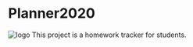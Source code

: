 # Planner2020

![logo](https://github.com/aaWang27/Planner2020/blob/main/Geometric%20Portrait.jpg?raw=true)
This project is a homework tracker for students.
